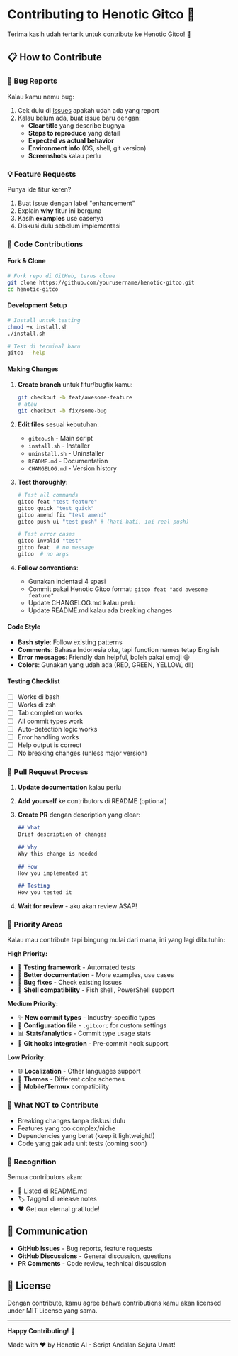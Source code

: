 # Contributing to Henotic Gitco 🤝

Terima kasih udah tertarik untuk contribute ke Henotic Gitco! 🚀 

## 📋 How to Contribute

### 🐛 Bug Reports
Kalau kamu nemu bug:
1. Cek dulu di [Issues](https://github.com/hens-msn/henotic-gitco/issues) apakah udah ada yang report
2. Kalau belum ada, buat issue baru dengan:
   - **Clear title** yang describe bugnya
   - **Steps to reproduce** yang detail
   - **Expected vs actual behavior**
   - **Environment info** (OS, shell, git version)
   - **Screenshots** kalau perlu

### 💡 Feature Requests
Punya ide fitur keren?
1. Buat issue dengan label "enhancement"
2. Explain **why** fitur ini berguna
3. Kasih **examples** use casenya
4. Diskusi dulu sebelum implementasi

### 🔧 Code Contributions

#### Fork & Clone
```bash
# Fork repo di GitHub, terus clone
git clone https://github.com/yourusername/henotic-gitco.git
cd henotic-gitco
```

#### Development Setup
```bash
# Install untuk testing
chmod +x install.sh
./install.sh

# Test di terminal baru
gitco --help
```

#### Making Changes
1. **Create branch** untuk fitur/bugfix kamu:
   ```bash
   git checkout -b feat/awesome-feature
   # atau
   git checkout -b fix/some-bug
   ```

2. **Edit files** sesuai kebutuhan:
   - `gitco.sh` - Main script
   - `install.sh` - Installer
   - `uninstall.sh` - Uninstaller
   - `README.md` - Documentation
   - `CHANGELOG.md` - Version history

3. **Test thoroughly**:
   ```bash
   # Test all commands
   gitco feat "test feature"
   gitco quick "test quick"
   gitco amend fix "test amend"
   gitco push ui "test push" # (hati-hati, ini real push)
   
   # Test error cases
   gitco invalid "test"
   gitco feat  # no message
   gitco  # no args
   ```

4. **Follow conventions**:
   - Gunakan indentasi 4 spasi
   - Commit pakai Henotic Gitco format: `gitco feat "add awesome feature"`
   - Update CHANGELOG.md kalau perlu
   - Update README.md kalau ada breaking changes

#### Code Style
- **Bash style**: Follow existing patterns
- **Comments**: Bahasa Indonesia oke, tapi function names tetap English
- **Error messages**: Friendly dan helpful, boleh pakai emoji 😄
- **Colors**: Gunakan yang udah ada (RED, GREEN, YELLOW, dll)

#### Testing Checklist
- [ ] Works di bash
- [ ] Works di zsh  
- [ ] Tab completion works
- [ ] All commit types work
- [ ] Auto-detection logic works
- [ ] Error handling works
- [ ] Help output is correct
- [ ] No breaking changes (unless major version)

### 📝 Pull Request Process

1. **Update documentation** kalau perlu
2. **Add yourself** ke contributors di README (optional)
3. **Create PR** dengan description yang clear:
   ```markdown
   ## What
   Brief description of changes
   
   ## Why  
   Why this change is needed
   
   ## How
   How you implemented it
   
   ## Testing
   How you tested it
   ```

4. **Wait for review** - aku akan review ASAP! 

### 🎯 Priority Areas

Kalau mau contribute tapi bingung mulai dari mana, ini yang lagi dibutuhin:

**High Priority:**
- 🧪 **Testing framework** - Automated tests
- 📖 **Better documentation** - More examples, use cases
- 🐛 **Bug fixes** - Check existing issues
- 🎨 **Shell compatibility** - Fish shell, PowerShell support

**Medium Priority:**
- ✨ **New commit types** - Industry-specific types
- 🔧 **Configuration file** - `.gitcorc` for custom settings
- 📊 **Stats/analytics** - Commit type usage stats
- 🎯 **Git hooks integration** - Pre-commit hook support

**Low Priority:**
- 🌐 **Localization** - Other languages support
- 🎨 **Themes** - Different color schemes
- 📱 **Mobile/Termux** compatibility

### 🚫 What NOT to Contribute

- Breaking changes tanpa diskusi dulu
- Features yang too complex/niche
- Dependencies yang berat (keep it lightweight!)
- Code yang gak ada unit tests (coming soon)

### 🎉 Recognition

Semua contributors akan:
- 📝 Listed di README.md
- 🏷️ Tagged di release notes
- ❤️ Get our eternal gratitude!

## 💬 Communication

- **GitHub Issues** - Bug reports, feature requests
- **GitHub Discussions** - General discussion, questions
- **PR Comments** - Code review, technical discussion

## 📄 License

Dengan contribute, kamu agree bahwa contributions kamu akan licensed under MIT License yang sama.

---

**Happy Contributing!** 🚀

Made with ❤️ by Henotic AI - Script Andalan Sejuta Umat!